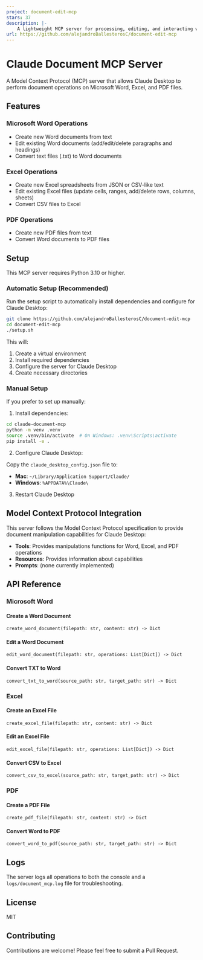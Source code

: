 ```yaml
---
project: document-edit-mcp
stars: 37
description: |-
    A lightweight MCP server for processing, editing, and interacting with PDF, Word, Excel, and CSV documents.
url: https://github.com/alejandroBallesterosC/document-edit-mcp
---
```


# Claude Document MCP Server

A Model Context Protocol (MCP) server that allows Claude Desktop to perform document operations on Microsoft Word, Excel, and PDF files.

## Features

### Microsoft Word Operations
- Create new Word documents from text
- Edit existing Word documents (add/edit/delete paragraphs and headings)
- Convert text files (.txt) to Word documents

### Excel Operations
- Create new Excel spreadsheets from JSON or CSV-like text
- Edit existing Excel files (update cells, ranges, add/delete rows, columns, sheets)
- Convert CSV files to Excel

### PDF Operations
- Create new PDF files from text
- Convert Word documents to PDF files

## Setup

This MCP server requires Python 3.10 or higher.

### Automatic Setup (Recommended)

Run the setup script to automatically install dependencies and configure for Claude Desktop:

```bash
git clone https://github.com/alejandroBallesterosC/document-edit-mcp
cd document-edit-mcp
./setup.sh
```

This will:
1. Create a virtual environment
2. Install required dependencies
3. Configure the server for Claude Desktop
4. Create necessary directories

### Manual Setup

If you prefer to set up manually:

1. Install dependencies:

```bash
cd claude-document-mcp
python -m venv .venv
source .venv/bin/activate  # On Windows: .venv\Scripts\activate
pip install -e .
```

2. Configure Claude Desktop:

Copy the `claude_desktop_config.json` file to:
- **Mac**: `~/Library/Application Support/Claude/`
- **Windows**: `%APPDATA%\Claude\`

3. Restart Claude Desktop

## Model Context Protocol Integration

This server follows the Model Context Protocol specification to provide document manipulation capabilities for Claude Desktop:

- **Tools**: Provides manipulations functions for Word, Excel, and PDF operations
- **Resources**: Provides information about capabilities
- **Prompts**: (none currently implemented)

## API Reference

### Microsoft Word

#### Create a Word Document
```
create_word_document(filepath: str, content: str) -> Dict
```

#### Edit a Word Document
```
edit_word_document(filepath: str, operations: List[Dict]) -> Dict
```

#### Convert TXT to Word
```
convert_txt_to_word(source_path: str, target_path: str) -> Dict
```

### Excel

#### Create an Excel File
```
create_excel_file(filepath: str, content: str) -> Dict
```

#### Edit an Excel File
```
edit_excel_file(filepath: str, operations: List[Dict]) -> Dict
```

#### Convert CSV to Excel
```
convert_csv_to_excel(source_path: str, target_path: str) -> Dict
```

### PDF

#### Create a PDF File
```
create_pdf_file(filepath: str, content: str) -> Dict
```

#### Convert Word to PDF
```
convert_word_to_pdf(source_path: str, target_path: str) -> Dict
```

## Logs

The server logs all operations to both the console and a `logs/document_mcp.log` file for troubleshooting.

## License

MIT

## Contributing

Contributions are welcome! Please feel free to submit a Pull Request.

